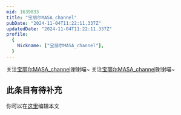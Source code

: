 ```yaml
---
mid: 1639833
title: "宝丽尔MASA_channel"
pubDate: "2024-11-04T11:22:11.337Z"
updatedDate: "2024-11-04T11:22:11.337Z"
profile:
  {
    Nickname: ["宝丽尔MASA_channel"],
  }
---
```


关注[宝丽尔MASA_channel](https://space.bilibili.com/1639833)谢谢喵~ 关注[宝丽尔MASA_channel](https://space.bilibili.com/1639833)谢谢喵~

## 此条目有待补充
你可以在[这里](https://github.com/Yuhanawa/VTuber.ICU-Content/edit/master/v/宝丽尔MASA_channel/index.md)编辑本文
